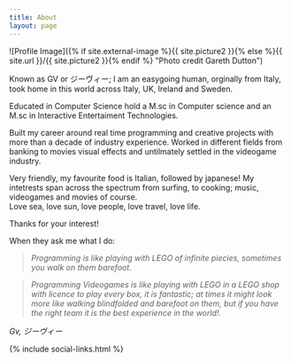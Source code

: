 ```yaml
---
title: About
layout: page
---
```

![Profile Image]({% if site.external-image %}{{ site.picture2 }}{% else %}{{ site.url }}/{{ site.picture2 }}{% endif %} "Photo credit Gareth Dutton")

Known as GV or ジーヴィー; I am an easygoing human, orginally from Italy, took home in this world across Italy, UK, Ireland and Sweden.

Educated in Computer Science hold a M.sc in Computer science and an M.sc in Interactive Entertaiment Technologies.

Built my career around real time programming and creative projects with more than a decade of industry experience. Worked in different fields from banking to movies visual effects and untilmately settled in the videogame industry.

Very friendly, my favourite food is Italian, followed by japanese!
My intetrests span across the spectrum from surfing, to cooking; music, videogames and movies of course.  
Love sea, love sun, love people, love travel, love life.

Thanks for your interest!

When they ask me what I do:  
> *Programming is like playing with LEGO of infinite piecies, sometimes you walk on them barefoot.*

> *Programming Videogames is like playing with LEGO in a LEGO shop with licence to play every box, it is fantastic; at times it might look more like walking blindfolded and barefoot on them, but if you have the right team it is the best experience in the world!.*

*Gv, ジーヴィー*

{% include social-links.html %}
